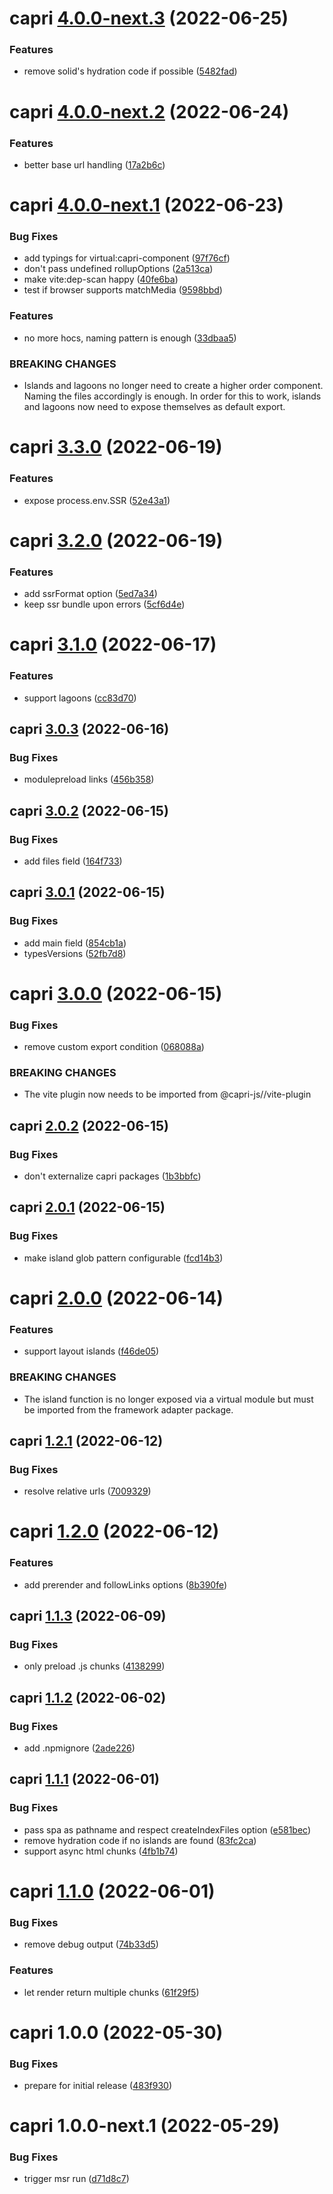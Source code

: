 # capri [4.0.0-next.3](https://github.com/capri-js/capri/compare/capri@4.0.0-next.2...capri@4.0.0-next.3) (2022-06-25)


### Features

* remove solid's hydration code if possible ([5482fad](https://github.com/capri-js/capri/commit/5482fad25373dcaad1445741e34d75d944b6e8d4))

# capri [4.0.0-next.2](https://github.com/capri-js/capri/compare/capri@4.0.0-next.1...capri@4.0.0-next.2) (2022-06-24)


### Features

* better base url handling ([17a2b6c](https://github.com/capri-js/capri/commit/17a2b6c1d4316f1bad4bb9326ac9ac74e947475c))

# capri [4.0.0-next.1](https://github.com/capri-js/capri/compare/capri@3.3.0...capri@4.0.0-next.1) (2022-06-23)


### Bug Fixes

* add typings for virtual:capri-component ([97f76cf](https://github.com/capri-js/capri/commit/97f76cf1a12ffc7b77abe549558a7186924345f6))
* don't pass undefined rollupOptions ([2a513ca](https://github.com/capri-js/capri/commit/2a513cabd2907c550a0a8de13361cae07ec536f8))
* make vite:dep-scan happy ([40fe6ba](https://github.com/capri-js/capri/commit/40fe6bae7bc86a3f6f5970202b0fc13c3a59e0bb))
* test if browser supports matchMedia ([9598bbd](https://github.com/capri-js/capri/commit/9598bbda79f9d0c516e36a3f45529b324dbfabaa))


### Features

* no more hocs, naming pattern is enough ([33dbaa5](https://github.com/capri-js/capri/commit/33dbaa5a5ae841835144d418c8d95d3b4346394a))


### BREAKING CHANGES

* Islands and lagoons no longer need to create a higher order component. Naming the files accordingly is enough. In order for this to work, islands and lagoons now need to expose themselves as default export.

# capri [3.3.0](https://github.com/capri-js/capri/compare/capri@3.2.0...capri@3.3.0) (2022-06-19)


### Features

* expose process.env.SSR ([52e43a1](https://github.com/capri-js/capri/commit/52e43a17370ea15d037bb20865bdb3ee070cd1f4))

# capri [3.2.0](https://github.com/capri-js/capri/compare/capri@3.1.0...capri@3.2.0) (2022-06-19)


### Features

* add ssrFormat option ([5ed7a34](https://github.com/capri-js/capri/commit/5ed7a34ec5004dadc67b60b965bf2377be2c033e))
* keep ssr bundle upon errors ([5cf6d4e](https://github.com/capri-js/capri/commit/5cf6d4e39b3e4376b729c436aa81664fbc884df6))

# capri [3.1.0](https://github.com/capri-js/capri/compare/capri@3.0.3...capri@3.1.0) (2022-06-17)


### Features

* support lagoons ([cc83d70](https://github.com/capri-js/capri/commit/cc83d701a93c6353055d9a93b2e383211af79a01))

## capri [3.0.3](https://github.com/capri-js/capri/compare/capri@3.0.2...capri@3.0.3) (2022-06-16)


### Bug Fixes

* modulepreload links ([456b358](https://github.com/capri-js/capri/commit/456b358b188bbad470ab419929110b39dc0be6c9))

## capri [3.0.2](https://github.com/capri-js/capri/compare/capri@3.0.1...capri@3.0.2) (2022-06-15)


### Bug Fixes

* add files field ([164f733](https://github.com/capri-js/capri/commit/164f73374a2a78b8a59895f8fb91e849b7445bbb))

## capri [3.0.1](https://github.com/capri-js/capri/compare/capri@3.0.0...capri@3.0.1) (2022-06-15)


### Bug Fixes

* add main field ([854cb1a](https://github.com/capri-js/capri/commit/854cb1a497fc759b465d6082e21668436ac0be2e))
* typesVersions ([52fb7d8](https://github.com/capri-js/capri/commit/52fb7d8ad3d81e484a6ff81736b262bd44d7b9a0))

# capri [3.0.0](https://github.com/capri-js/capri/compare/capri@2.0.2...capri@3.0.0) (2022-06-15)


### Bug Fixes

* remove custom export condition ([068088a](https://github.com/capri-js/capri/commit/068088a38354fce79cfaec588ccd473d72ebc14a))


### BREAKING CHANGES

* The vite plugin now needs to be imported from @capri-js/<framework>/vite-plugin

## capri [2.0.2](https://github.com/capri-js/capri/compare/capri@2.0.1...capri@2.0.2) (2022-06-15)


### Bug Fixes

* don't externalize capri packages ([1b3bbfc](https://github.com/capri-js/capri/commit/1b3bbfc4fb61bab1cf703d29f20303a2bfa98d2a))

## capri [2.0.1](https://github.com/capri-js/capri/compare/capri@2.0.0...capri@2.0.1) (2022-06-15)


### Bug Fixes

* make island glob pattern configurable ([fcd14b3](https://github.com/capri-js/capri/commit/fcd14b3c8569da823726789cd9f2b7ea9156b9d5))

# capri [2.0.0](https://github.com/capri-js/capri/compare/capri@1.2.1...capri@2.0.0) (2022-06-14)


### Features

* support layout islands ([f46de05](https://github.com/capri-js/capri/commit/f46de05217421bac212ea00822f6d47941b99c84))


### BREAKING CHANGES

* The island function is no longer exposed via a virtual module but must be imported from the framework adapter package.

## capri [1.2.1](https://github.com/capri-js/capri/compare/capri@1.2.0...capri@1.2.1) (2022-06-12)


### Bug Fixes

* resolve relative urls ([7009329](https://github.com/capri-js/capri/commit/7009329f764ea110e42d285a103fc46c70875d36))

# capri [1.2.0](https://github.com/capri-js/capri/compare/capri@1.1.3...capri@1.2.0) (2022-06-12)


### Features

* add prerender and followLinks options ([8b390fe](https://github.com/capri-js/capri/commit/8b390fe24c08d57647c1b17af3bc8cc3934adbf3))

## capri [1.1.3](https://github.com/capri-js/capri/compare/capri@1.1.2...capri@1.1.3) (2022-06-09)


### Bug Fixes

* only preload .js chunks ([4138299](https://github.com/capri-js/capri/commit/4138299bf3673bd7bd6e4a7435737d6841c93e6f))

## capri [1.1.2](https://github.com/capri-js/capri/compare/capri@1.1.1...capri@1.1.2) (2022-06-02)


### Bug Fixes

* add .npmignore ([2ade226](https://github.com/capri-js/capri/commit/2ade2261eb4bd3918deea53a010bff5cd7322ca7))

## capri [1.1.1](https://github.com/capri-js/capri/compare/capri@1.1.0...capri@1.1.1) (2022-06-01)


### Bug Fixes

* pass spa as pathname and respect createIndexFiles option ([e581bec](https://github.com/capri-js/capri/commit/e581bec431197bcd60c2849fd4612963a484655d))
* remove hydration code if no islands are found ([83fc2ca](https://github.com/capri-js/capri/commit/83fc2ca55c9518f9245ee7dee02212585527e956))
* support async html chunks ([4fb1b74](https://github.com/capri-js/capri/commit/4fb1b74c17e52463284ad89fedba10e53286eeb4))

# capri [1.1.0](https://github.com/capri-js/capri/compare/capri@1.0.0...capri@1.1.0) (2022-06-01)


### Bug Fixes

* remove debug output ([74b33d5](https://github.com/capri-js/capri/commit/74b33d5309c5baa7156b9cefbe46b8edef0a17f6))


### Features

* let render return multiple chunks ([61f29f5](https://github.com/capri-js/capri/commit/61f29f5c64a0cb31cc624fbe8feaab90cf142491))

# capri 1.0.0 (2022-05-30)


### Bug Fixes

* prepare for initial release ([483f930](https://github.com/capri-js/capri/commit/483f9300986faba9cdd1d47f85b6e7173c11a797))

# capri 1.0.0-next.1 (2022-05-29)


### Bug Fixes

* trigger msr run ([d71d8c7](https://github.com/capri-js/capri/commit/d71d8c75bf960cfab527d4117dd4eb4d35f72996))
